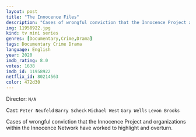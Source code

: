 ```yaml
---
layout: post
title: "The Innocence Files"
description: "Cases of wrongful conviction that the Innocence Project and organizations within the Innocence Network have worked to highlight and overturn..."
img: 11958922.jpg
kind: tv mini series
genres: [Documentary,Crime,Drama]
tags: Documentary Crime Drama 
language: English
year: 2020
imdb_rating: 8.0
votes: 1638
imdb_id: 11958922
netflix_id: 80214563
color: 472d30
---
```

Director: `N/A`  

Cast: `Peter Neufeld` `Barry Scheck` `Michael West` `Gary Wells` `Levon Brooks` 

Cases of wrongful conviction that the Innocence Project and organizations within the Innocence Network have worked to highlight and overturn.